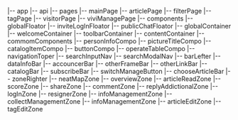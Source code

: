 |-- app
    |-- api
    |-- pages
        |-- mainPage
        |-- articlePage
        |-- filterPage
        |-- tagPage
        |-- visitorPage
        |-- viviManagePage
    |-- components
        |-- globalFloator
            |-- inviteLogInFloator
            |-- publicChatFloator
        |-- globalContainer
            |-- welcomeContainer
            |-- toolbarContainer
            |-- contentContainer
        |-- commomComponents
            |-- personInfoCompo
            |-- pictureTitleCompo
            |-- catalogItemCompo
            |-- buttonCompo
            |-- operateTableCompo
        |-- navigationToper
            |-- searchInputNav
            |-- searchModalNav
        |-- barLefter
            |-- dataInfoBar
            |-- accouncerBar
            |-- otherFrameBar
            |-- otherLinkBar
            |-- catalogBar
            |-- subscribeBar
            |-- switchManageButton
            |-- chooseArticleBar
        |-- zoneRighter
            |-- neatMapZone
            |-- overviewZone
            |-- articleReadZone
            |-- scoreZone
            |-- shareZone
            |-- commentZone
                |-- replyAddictionalZone
            |-- logInZone
            |-- resignerZone
            |-- infoManagementZone
            |-- collectManagementZone
            |-- infoManagementZone
            |-- articleEditZone
            |-- tagEditZone